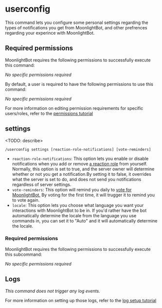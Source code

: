 # userconfig

This command lets you configure some personal settings regarding the types of notifications you get from MoonlightBot, and other prefrences regarding your experince with MoonlightBot.

## Required permissions

MoonlightBot requires the following permissions to successfully execute this command:

*No specific permissions required*

By default, a user is required to have the following permissions to use this command:

*No specific permissions required*

For more information on editing permission requirements for specific users/roles, refer to the [permissions tutorial](<linkToPermissionsTutorial>)

## settings

<TODO: describe>

```text
/userconfig settings [reaction-role-notifications] [vote-reminders]
```

* `reaction-role-notifications`: This option lets you enable or disable notifications when you add or remove [a reaction role](/start-up/setting-up-reaction-roles.md) from yourself. Normally, this option is set to true, and the server owner will determine whether or not you get a notification.By setting it to false, it overrides what the server is set to do, and does not send you notifications regardless of server settings.
* `vote-reminders`: This option will remind you daily to [vote for MoonlightBot.](/MoonlightBot-docs/support/upvote-moonlightbot.md) By voting for the first time, it will trugger it to remind you to vote again.
* `locale`: This option lets you choose what language you want your interactions with MoonlightBot to be in. If you'd rather have the bot automatically determine the locale from the language you use commands in, you can set it to "Auto" and it will automatically determine the locale.

### Required permissions

MoonlightBot requires the following permissions to successfully execute this subcommand:

*No specific permissions required*

## Logs

*This command does not trigger any log events.*

For more information on setting up those logs, refer to the [log setup tutorial](<linkToLogTutorial>)
